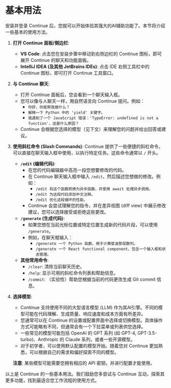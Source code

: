 # 基本用法

安装并登录 Continue 后，您就可以开始体验其强大的AI辅助功能了。本节将介绍一些基本的使用方法。

1.  **打开 Continue 面板/侧边栏**:
    *   **VS Code**: 点击您在安装步骤中移动到右侧边栏的 Continue 图标，即可展开 Continue 的聊天和功能面板。
    *   **IntelliJ IDEA (及其他 JetBrains IDEs)**: 点击 IDE 右侧工具栏中的 Continue 图标，即可打开 Continue 工具窗口。

2.  **与 Continue 聊天**:
    *   打开 Continue 面板后，您会看到一个聊天输入框。
    *   您可以像与人聊天一样，用自然语言向 Continue 提问。例如：
        *   `你好，你能帮我做什么？`
        *   `解释一下 Python 中的 'yield' 关键字。`
        *   `我遇到了一个 JavaScript 错误：'TypeError: undefined is not a function'，这是什么原因？`
    *   Continue 会根据您选择的模型（见下文）来理解您的问题并给出回答或建议。

3.  **使用斜杠命令 (Slash Commands)**:
    Continue 提供了一些便捷的斜杠命令，可以直接在聊天输入框中使用，以执行特定任务。这些命令通常以 `/` 开头。
    *   **`/edit` (编辑代码)**:
        *   在您的代码编辑器中高亮一段您想要修改的代码。
        *   在 Continue 聊天输入框中输入 `/edit`，然后描述您想做的修改。例如：
            *   `/edit 将这个函数转换为异步函数，并使用 await 处理异步调用。`
            *   `/edit 为这段代码添加中文注释。`
            *   `/edit 优化这段循环的性能。`
        *   Continue 会尝试理解您的指令，并在差异视图 (diff view) 中展示修改建议，您可以选择接受或拒绝这些更改。
    *   **`/generate` (生成代码)**:
        *   如果您想在当前光标位置或特定位置生成新的代码片段，可以使用 `/generate`。
        *   例如，在聊天框输入：
            *   `/generate 一个 Python 函数，用于计算斐波那契数列。`
            *   `/generate 一个 React functional component，包含一个输入框和状态管理。`
    *   **其他常用命令**:
        *   `/clear`: 清除当前聊天历史。
        *   `/help`: 显示可用的斜杠命令列表和帮助信息。
        *   `/commit`: （实验性）帮助您根据当前的代码更改生成 Git commit 信息。

4.  **选择模型**:
    *   Continue 支持使用不同的大型语言模型 (LLM) 作为其AI引擎。不同的模型可能在代码理解、生成质量、响应速度和成本方面有所差异。
    *   您通常可以在 Continue 的设置或配置界面中选择或切换模型。具体操作方式可能略有不同，但通常会有一个下拉菜单或列表供您选择。
    *   一些常见的模型可能包括 OpenAI 的 GPT 系列 (如 GPT-4, GPT-3.5-turbo)、Anthropic 的 Claude 系列，或者一些开源模型。
    *   对于初学者，可以使用默认配置的模型开始。随着您对 Continue 更加熟悉，可以根据自己的需求和偏好探索不同的模型。

    **注意**: 某些模型可能需要您拥有相应的 API 密钥，并进行配置才能使用。

以上是 Continue 的一些基本用法。我们鼓励您多尝试与 Continue 互动，探索其更多功能，找到最适合您工作流程的使用方式。
